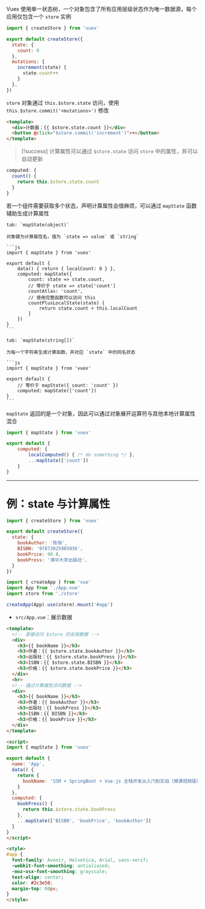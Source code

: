 Vuex 使用单一状态树，一个对象包含了所有应用层级状态作为唯一数据源，每个应用仅包含一个 `store` 实例

```js
import { createStore } from 'vuex'

export default createStore({
  state: {
    count: 0
  },
  mutations: {
    increment(state) {
      state.count++
    }
  },
})
```

`store` 对象通过 `this.$store.state` 访问，使用 `this.$store.commit('<mutations>')` 修改

```html
<template>
  <div>计数器：{{ $store.state.count }}</div>
  <button @click="$store.commit('increment')">+</button>
</template>
```

> [!success] 计算属性可以通过 `$store.state` 访问 `store` 中的属性，并可以自动更新

```js
computed: {
  count() {
    return this.$store.state.count
  }
}
```

若一个组件需要获取多个状态，声明计算属性会很麻烦，可以通过 `mapState` 函数辅助生成计算属性

````tabs
tab: `mapState(object)`

对象键为计算属性名，值为 `state => value` 或 `string`

```js
import { mapState } from 'vuex'

export default {
    data() { return { localCount: 0 } },
    computed: mapState({
        count: state => state.count,
        // 等价于 state => state['count']
        countAtlas: 'count',
        // 使用完整函数可以访问 this
        countPlusLocalState(state) {
            return state.count + this.localCount
        }
    })
}
```

tab: `mapState(string[])`

为每一个字符串生成计算函数，并对应 `state` 中的同名状态

```js
import { mapState } from 'vuex'

export default {
    // 等价于 mapState({ count: 'count' })
    computed: mapState(['count'])
}
```
````

`mapState` 返回的是一个对象，因此可以通过对象展开运算符与其他本地计算属性混合

```js
import { mapState } from 'vuex'

export default {
    computed: {
        localComputed() { /* do something */ },
        ...mapState(['count'])
    }
}
```

---

# 例：state 与计算属性

```js title:'src/store/index.js'
import { createStore } from 'vuex'

export default createStore({
  state: {
    bookAuthor: '陈恒',
    BISBN: '97873025985036',
    bookPrice: 99.8,
    bookPress: '清华大学出版社',
  }
})
```

```js title:src/main.js
import { createApp } from 'vue'
import App from './App.vue'
import store from './store'

createApp(App).use(store).mount('#app')
```
* `src/App.vue`：展示数据

```html title:src/App.vue
<template>
  <!-- 直接访问 $store 的全局数据 -->
  <div>
    <h3>{{ bookName }}</h3>
    <h3>作者：{{ $store.state.bookAuthor }}</h3>
    <h3>出版社：{{ $store.state.bookPress }}</h3>
    <h3>ISBN：{{ $store.state.BISBN }}</h3>
    <h3>价格：{{ $store.state.bookPrice }}</h3>
  </div>
  <hr>
  <!-- 通过计算属性访问数据 -->
  <div>
    <h3>{{ bookName }}</h3>
    <h3>作者：{{ bookAuthor }}</h3>
    <h3>出版社：{{ bookPress }}</h3>
    <h3>ISBN：{{ BISBN }}</h3>
    <h3>价格：{{ bookPrice }}</h3>
  </div>
</template>

<script>
import { mapState } from 'vuex'

export default {
  name: 'App',
  data() {
    return {
      bookName: 'SSM + SpringBoot + Vue.js 全栈开发从入门到实战（微课视频版）'
    }
  },
  computed: {
    bookPress() {
      return this.$store.state.bookPress
    },
    ...mapState(['BISBN', 'bookPrice', 'bookAuthor'])
  }
}
</script>

<style>
#app {
  font-family: Avenir, Helvetica, Arial, sans-serif;
  -webkit-font-smoothing: antialiased;
  -moz-osx-font-smoothing: grayscale;
  text-align: center;
  color: #2c3e50;
  margin-top: 60px;
}
</style>
```
